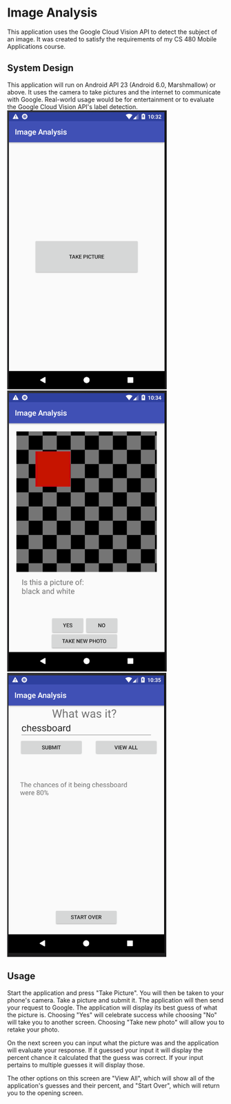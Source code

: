 # Image Analysis
This application uses the Google Cloud Vision API to detect the subject of an image. It was created to satisfy the requirements of my CS 480 Mobile Applications course.

## System Design 
This application will run on Android API 23 (Android 6.0, Marshmallow) or above. It uses the camera to take pictures and the internet to communicate with Google. Real-world usage would be for entertainment or to evaluate the Google Cloud Vision API's label detection.
<img src = "screen1.png"><img src = "screen2.png"><img src = "screen3.png">
## Usage
Start the application and press "Take Picture". You will then be taken to your phone's camera. Take a picture and submit it. The application will then send your request to Google. The application will display its best guess of what the picture is. Choosing "Yes" will celebrate success while choosing "No" will take you to another screen. Choosing "Take new photo" will allow you to retake your photo.

On the next screen you can input what the picture was and the application will evaluate your response. If it guessed your input it will display the percent chance it calculated that the guess was correct. If your input pertains to multiple guesses it will display those.

The other options on this screen are "View All", which will show all of the application's guesses and their percent, and "Start Over", which will return you to the opening screen.

